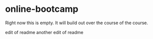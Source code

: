 # online-bootcamp
Right now this is empty. It will build out over the course of the course.


edit of readme
another edit of readme

